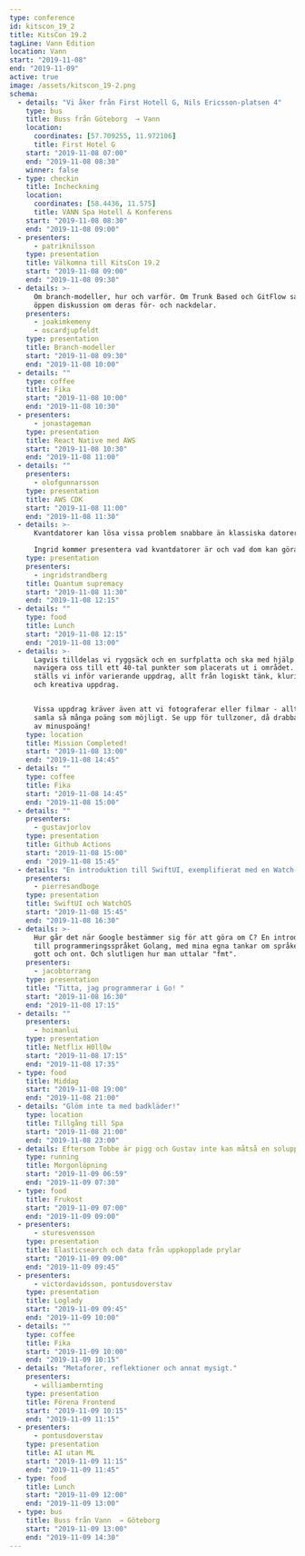 ```yaml
---
type: conference
id: kitscon_19_2
title: KitsCon 19.2
tagLine: Vann Edition
location: Vann
start: "2019-11-08"
end: "2019-11-09"
active: true
image: /assets/kitscon_19-2.png
schema:
  - details: "Vi åker från First Hotell G, Nils Ericsson-platsen 4"
    type: bus
    title: Buss från Göteborg  → Vann
    location:
      coordinates: [57.709255, 11.972106]
      title: First Hotel G
    start: "2019-11-08 07:00"
    end: "2019-11-08 08:30"
    winner: false
  - type: checkin
    title: Incheckning
    location:
      coordinates: [58.4436, 11.575]
      title: VANN Spa Hotell & Konferens
    start: "2019-11-08 08:30"
    end: "2019-11-08 09:00"
  - presenters:
      - patriknilsson
    type: presentation
    title: Välkomna till KitsCon 19.2
    start: "2019-11-08 09:00"
    end: "2019-11-08 09:30"
  - details: >-
      Om branch-modeller, hur och varför. Om Trunk Based och GitFlow samt en
      öppen diskussion om deras för- och nackdelar.
    presenters:
      - joakimkemeny
      - oscardjupfeldt
    type: presentation
    title: Branch-modeller
    start: "2019-11-08 09:30"
    end: "2019-11-08 10:00"
  - details: ""
    type: coffee
    title: Fika
    start: "2019-11-08 10:00"
    end: "2019-11-08 10:30"
  - presenters:
      - jonastageman
    type: presentation
    title: React Native med AWS
    start: "2019-11-08 10:30"
    end: "2019-11-08 11:00"
  - details: ""
    presenters:
      - olofgunnarsson
    type: presentation
    title: AWS CDK
    start: "2019-11-08 11:00"
    end: "2019-11-08 11:30"
  - details: >-
      Kvantdatorer kan lösa vissa problem snabbare än klassiska datorer. Alldeles nyligen publicerade Google vad som anses vara den första experimentella demonstrationen av en kvantdator som löser ett sådant problem, men det är fortfarande en bit kvar innan kvantdatorer blir verkligt användbara. 

      Ingrid kommer presentera vad kvantdatorer är och vad dom kan göra.
    type: presentation
    presenters:
      - ingridstrandberg
    title: Quantum supremacy
    start: "2019-11-08 11:30"
    end: "2019-11-08 12:15"
  - details: ""
    type: food
    title: Lunch
    start: "2019-11-08 12:15"
    end: "2019-11-08 13:00"
  - details: >-
      Lagvis tilldelas vi ryggsäck och en surfplatta och ska med hjälp av den
      navigera oss till ett 40-tal punkter som placerats ut i området. Här
      ställs vi inför varierande uppdrag, allt från logiskt tänk, kluriga frågor
      och kreativa uppdrag. 


      Vissa uppdrag kräver även att vi fotograferar eller filmar - allt för att
      samla så många poäng som möjligt. Se upp för tullzoner, då drabbas laget
      av minuspoäng!
    type: location
    title: Mission Completed!
    start: "2019-11-08 13:00"
    end: "2019-11-08 14:45"
  - details: ""
    type: coffee
    title: Fika
    start: "2019-11-08 14:45"
    end: "2019-11-08 15:00"
  - details: ""
    presenters:
      - gustavjorlov
    type: presentation
    title: Github Actions
    start: "2019-11-08 15:00"
    end: "2019-11-08 15:45"
  - details: "En introduktion till SwiftUI, exemplifierat med en Watch-app."
    presenters:
      - pierresandboge
    type: presentation
    title: SwiftUI och WatchOS
    start: "2019-11-08 15:45"
    end: "2019-11-08 16:30"
  - details: >-
      Hur går det när Google bestämmer sig för att göra om C? En introduktion
      till programmeringsspråket Golang, med mina egna tankar om språket - på
      gott och ont. Och slutligen hur man uttalar "fmt".
    presenters:
      - jacobtorrang
    type: presentation
    title: "Titta, jag programmerar i Go! "
    start: "2019-11-08 16:30"
    end: "2019-11-08 17:15"
  - details: ""
    presenters:
      - hoimanlui
    type: presentation
    title: Netflix H0ll0w
    start: "2019-11-08 17:15"
    end: "2019-11-08 17:35"
  - type: food
    title: Middag
    start: "2019-11-08 19:00"
    end: "2019-11-08 21:00"
  - details: "Glöm inte ta med badkläder!"
    type: location
    title: Tillgång till Spa
    start: "2019-11-08 21:00"
    end: "2019-11-08 23:00"
  - details: Eftersom Tobbe är pigg och Gustav inte kan måtså en soluppgång.
    type: running
    title: Morgonlöpning
    start: "2019-11-09 06:59"
    end: "2019-11-09 07:30"
  - type: food
    title: Frukost
    start: "2019-11-09 07:00"
    end: "2019-11-09 09:00"
  - presenters:
      - sturesvensson
    type: presentation
    title: Elasticsearch och data från uppkopplade prylar
    start: "2019-11-09 09:00"
    end: "2019-11-09 09:45"
  - presenters:
      - victordavidsson, pontusdoverstav
    type: presentation
    title: Loglady
    start: "2019-11-09 09:45"
    end: "2019-11-09 10:00"
  - details: ""
    type: coffee
    title: Fika
    start: "2019-11-09 10:00"
    end: "2019-11-09 10:15"
  - details: "Metaforer, reflektioner och annat mysigt."
    presenters:
      - williambernting
    type: presentation
    title: Förena Frontend
    start: "2019-11-09 10:15"
    end: "2019-11-09 11:15"
  - presenters:
      - pontusdoverstav
    type: presentation
    title: AI utan ML
    start: "2019-11-09 11:15"
    end: "2019-11-09 11:45"
  - type: food
    title: Lunch
    start: "2019-11-09 12:00"
    end: "2019-11-09 13:00"
  - type: bus
    title: Buss från Vann  → Göteborg
    start: "2019-11-09 13:00"
    end: "2019-11-09 14:30"
---
```

